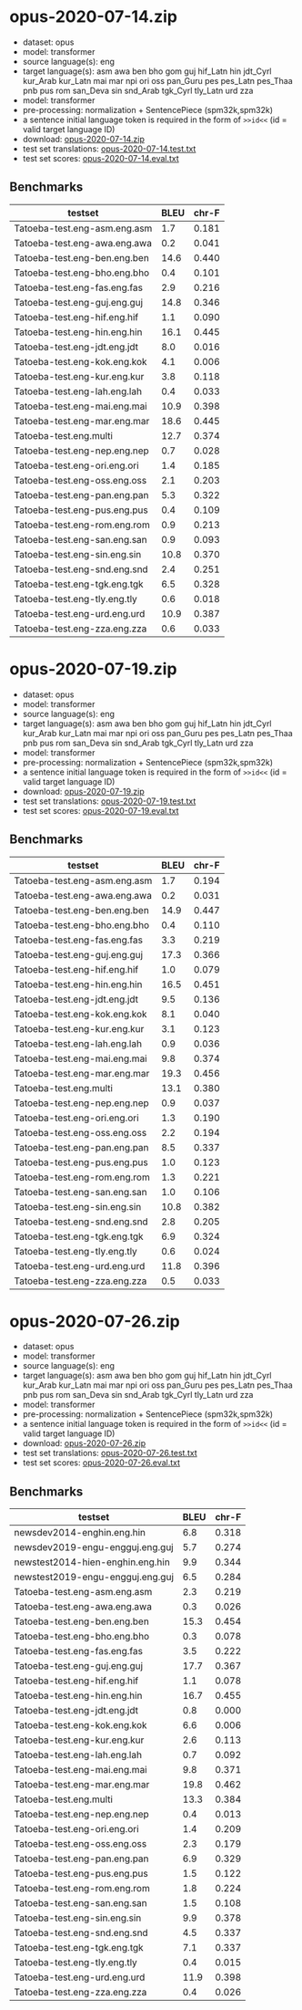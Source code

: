 # opus-2020-07-14.zip

* dataset: opus
* model: transformer
* source language(s): eng
* target language(s): asm awa ben bho gom guj hif_Latn hin jdt_Cyrl kur_Arab kur_Latn mai mar npi ori oss pan_Guru pes pes_Latn pes_Thaa pnb pus rom san_Deva sin snd_Arab tgk_Cyrl tly_Latn urd zza
* model: transformer
* pre-processing: normalization + SentencePiece (spm32k,spm32k)
* a sentence initial language token is required in the form of `>>id<<` (id = valid target language ID)
* download: [opus-2020-07-14.zip](https://object.pouta.csc.fi/Tatoeba-MT-models/eng-iir/opus-2020-07-14.zip)
* test set translations: [opus-2020-07-14.test.txt](https://object.pouta.csc.fi/Tatoeba-MT-models/eng-iir/opus-2020-07-14.test.txt)
* test set scores: [opus-2020-07-14.eval.txt](https://object.pouta.csc.fi/Tatoeba-MT-models/eng-iir/opus-2020-07-14.eval.txt)

## Benchmarks

| testset               | BLEU  | chr-F |
|-----------------------|-------|-------|
| Tatoeba-test.eng-asm.eng.asm 	| 1.7 	| 0.181 |
| Tatoeba-test.eng-awa.eng.awa 	| 0.2 	| 0.041 |
| Tatoeba-test.eng-ben.eng.ben 	| 14.6 	| 0.440 |
| Tatoeba-test.eng-bho.eng.bho 	| 0.4 	| 0.101 |
| Tatoeba-test.eng-fas.eng.fas 	| 2.9 	| 0.216 |
| Tatoeba-test.eng-guj.eng.guj 	| 14.8 	| 0.346 |
| Tatoeba-test.eng-hif.eng.hif 	| 1.1 	| 0.090 |
| Tatoeba-test.eng-hin.eng.hin 	| 16.1 	| 0.445 |
| Tatoeba-test.eng-jdt.eng.jdt 	| 8.0 	| 0.016 |
| Tatoeba-test.eng-kok.eng.kok 	| 4.1 	| 0.006 |
| Tatoeba-test.eng-kur.eng.kur 	| 3.8 	| 0.118 |
| Tatoeba-test.eng-lah.eng.lah 	| 0.4 	| 0.033 |
| Tatoeba-test.eng-mai.eng.mai 	| 10.9 	| 0.398 |
| Tatoeba-test.eng-mar.eng.mar 	| 18.6 	| 0.445 |
| Tatoeba-test.eng.multi 	| 12.7 	| 0.374 |
| Tatoeba-test.eng-nep.eng.nep 	| 0.7 	| 0.028 |
| Tatoeba-test.eng-ori.eng.ori 	| 1.4 	| 0.185 |
| Tatoeba-test.eng-oss.eng.oss 	| 2.1 	| 0.203 |
| Tatoeba-test.eng-pan.eng.pan 	| 5.3 	| 0.322 |
| Tatoeba-test.eng-pus.eng.pus 	| 0.4 	| 0.109 |
| Tatoeba-test.eng-rom.eng.rom 	| 0.9 	| 0.213 |
| Tatoeba-test.eng-san.eng.san 	| 0.9 	| 0.093 |
| Tatoeba-test.eng-sin.eng.sin 	| 10.8 	| 0.370 |
| Tatoeba-test.eng-snd.eng.snd 	| 2.4 	| 0.251 |
| Tatoeba-test.eng-tgk.eng.tgk 	| 6.5 	| 0.328 |
| Tatoeba-test.eng-tly.eng.tly 	| 0.6 	| 0.018 |
| Tatoeba-test.eng-urd.eng.urd 	| 10.9 	| 0.387 |
| Tatoeba-test.eng-zza.eng.zza 	| 0.6 	| 0.033 |

# opus-2020-07-19.zip

* dataset: opus
* model: transformer
* source language(s): eng
* target language(s): asm awa ben bho gom guj hif_Latn hin jdt_Cyrl kur_Arab kur_Latn mai mar npi ori oss pan_Guru pes pes_Latn pes_Thaa pnb pus rom san_Deva sin snd_Arab tgk_Cyrl tly_Latn urd zza
* model: transformer
* pre-processing: normalization + SentencePiece (spm32k,spm32k)
* a sentence initial language token is required in the form of `>>id<<` (id = valid target language ID)
* download: [opus-2020-07-19.zip](https://object.pouta.csc.fi/Tatoeba-MT-models/eng-iir/opus-2020-07-19.zip)
* test set translations: [opus-2020-07-19.test.txt](https://object.pouta.csc.fi/Tatoeba-MT-models/eng-iir/opus-2020-07-19.test.txt)
* test set scores: [opus-2020-07-19.eval.txt](https://object.pouta.csc.fi/Tatoeba-MT-models/eng-iir/opus-2020-07-19.eval.txt)

## Benchmarks

| testset               | BLEU  | chr-F |
|-----------------------|-------|-------|
| Tatoeba-test.eng-asm.eng.asm 	| 1.7 	| 0.194 |
| Tatoeba-test.eng-awa.eng.awa 	| 0.2 	| 0.031 |
| Tatoeba-test.eng-ben.eng.ben 	| 14.9 	| 0.447 |
| Tatoeba-test.eng-bho.eng.bho 	| 0.4 	| 0.110 |
| Tatoeba-test.eng-fas.eng.fas 	| 3.3 	| 0.219 |
| Tatoeba-test.eng-guj.eng.guj 	| 17.3 	| 0.366 |
| Tatoeba-test.eng-hif.eng.hif 	| 1.0 	| 0.079 |
| Tatoeba-test.eng-hin.eng.hin 	| 16.5 	| 0.451 |
| Tatoeba-test.eng-jdt.eng.jdt 	| 9.5 	| 0.136 |
| Tatoeba-test.eng-kok.eng.kok 	| 8.1 	| 0.040 |
| Tatoeba-test.eng-kur.eng.kur 	| 3.1 	| 0.123 |
| Tatoeba-test.eng-lah.eng.lah 	| 0.9 	| 0.036 |
| Tatoeba-test.eng-mai.eng.mai 	| 9.8 	| 0.374 |
| Tatoeba-test.eng-mar.eng.mar 	| 19.3 	| 0.456 |
| Tatoeba-test.eng.multi 	| 13.1 	| 0.380 |
| Tatoeba-test.eng-nep.eng.nep 	| 0.9 	| 0.037 |
| Tatoeba-test.eng-ori.eng.ori 	| 1.3 	| 0.190 |
| Tatoeba-test.eng-oss.eng.oss 	| 2.2 	| 0.194 |
| Tatoeba-test.eng-pan.eng.pan 	| 8.5 	| 0.337 |
| Tatoeba-test.eng-pus.eng.pus 	| 1.0 	| 0.123 |
| Tatoeba-test.eng-rom.eng.rom 	| 1.3 	| 0.221 |
| Tatoeba-test.eng-san.eng.san 	| 1.0 	| 0.106 |
| Tatoeba-test.eng-sin.eng.sin 	| 10.8 	| 0.382 |
| Tatoeba-test.eng-snd.eng.snd 	| 2.8 	| 0.205 |
| Tatoeba-test.eng-tgk.eng.tgk 	| 6.9 	| 0.324 |
| Tatoeba-test.eng-tly.eng.tly 	| 0.6 	| 0.024 |
| Tatoeba-test.eng-urd.eng.urd 	| 11.8 	| 0.396 |
| Tatoeba-test.eng-zza.eng.zza 	| 0.5 	| 0.033 |

# opus-2020-07-26.zip

* dataset: opus
* model: transformer
* source language(s): eng
* target language(s): asm awa ben bho gom guj hif_Latn hin jdt_Cyrl kur_Arab kur_Latn mai mar npi ori oss pan_Guru pes pes_Latn pes_Thaa pnb pus rom san_Deva sin snd_Arab tgk_Cyrl tly_Latn urd zza
* model: transformer
* pre-processing: normalization + SentencePiece (spm32k,spm32k)
* a sentence initial language token is required in the form of `>>id<<` (id = valid target language ID)
* download: [opus-2020-07-26.zip](https://object.pouta.csc.fi/Tatoeba-MT-models/eng-iir/opus-2020-07-26.zip)
* test set translations: [opus-2020-07-26.test.txt](https://object.pouta.csc.fi/Tatoeba-MT-models/eng-iir/opus-2020-07-26.test.txt)
* test set scores: [opus-2020-07-26.eval.txt](https://object.pouta.csc.fi/Tatoeba-MT-models/eng-iir/opus-2020-07-26.eval.txt)

## Benchmarks

| testset               | BLEU  | chr-F |
|-----------------------|-------|-------|
| newsdev2014-enghin.eng.hin 	| 6.8 	| 0.318 |
| newsdev2019-engu-engguj.eng.guj 	| 5.7 	| 0.274 |
| newstest2014-hien-enghin.eng.hin 	| 9.9 	| 0.344 |
| newstest2019-engu-engguj.eng.guj 	| 6.5 	| 0.284 |
| Tatoeba-test.eng-asm.eng.asm 	| 2.3 	| 0.219 |
| Tatoeba-test.eng-awa.eng.awa 	| 0.3 	| 0.026 |
| Tatoeba-test.eng-ben.eng.ben 	| 15.3 	| 0.454 |
| Tatoeba-test.eng-bho.eng.bho 	| 0.3 	| 0.078 |
| Tatoeba-test.eng-fas.eng.fas 	| 3.5 	| 0.222 |
| Tatoeba-test.eng-guj.eng.guj 	| 17.7 	| 0.367 |
| Tatoeba-test.eng-hif.eng.hif 	| 1.1 	| 0.078 |
| Tatoeba-test.eng-hin.eng.hin 	| 16.7 	| 0.455 |
| Tatoeba-test.eng-jdt.eng.jdt 	| 0.8 	| 0.000 |
| Tatoeba-test.eng-kok.eng.kok 	| 6.6 	| 0.006 |
| Tatoeba-test.eng-kur.eng.kur 	| 2.6 	| 0.113 |
| Tatoeba-test.eng-lah.eng.lah 	| 0.7 	| 0.092 |
| Tatoeba-test.eng-mai.eng.mai 	| 9.8 	| 0.371 |
| Tatoeba-test.eng-mar.eng.mar 	| 19.8 	| 0.462 |
| Tatoeba-test.eng.multi 	| 13.3 	| 0.384 |
| Tatoeba-test.eng-nep.eng.nep 	| 0.4 	| 0.013 |
| Tatoeba-test.eng-ori.eng.ori 	| 1.4 	| 0.209 |
| Tatoeba-test.eng-oss.eng.oss 	| 2.3 	| 0.179 |
| Tatoeba-test.eng-pan.eng.pan 	| 6.9 	| 0.329 |
| Tatoeba-test.eng-pus.eng.pus 	| 1.5 	| 0.122 |
| Tatoeba-test.eng-rom.eng.rom 	| 1.8 	| 0.224 |
| Tatoeba-test.eng-san.eng.san 	| 1.5 	| 0.108 |
| Tatoeba-test.eng-sin.eng.sin 	| 9.9 	| 0.378 |
| Tatoeba-test.eng-snd.eng.snd 	| 4.5 	| 0.337 |
| Tatoeba-test.eng-tgk.eng.tgk 	| 7.1 	| 0.337 |
| Tatoeba-test.eng-tly.eng.tly 	| 0.4 	| 0.015 |
| Tatoeba-test.eng-urd.eng.urd 	| 11.9 	| 0.398 |
| Tatoeba-test.eng-zza.eng.zza 	| 0.4 	| 0.026 |

